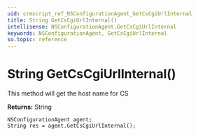 ```yaml
---
uid: crmscript_ref_NSConfigurationAgent_GetCsCgiUrlInternal
title: String GetCsCgiUrlInternal()
intellisense: NSConfigurationAgent.GetCsCgiUrlInternal
keywords: NSConfigurationAgent, GetCsCgiUrlInternal
so.topic: reference
---
```


# String GetCsCgiUrlInternal()

This method will get the host name for CS

**Returns:** String

```crmscript
NSConfigurationAgent agent;
String res = agent.GetCsCgiUrlInternal();
```

